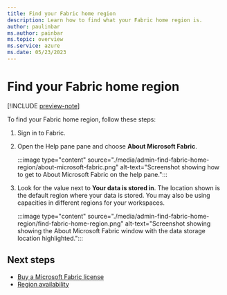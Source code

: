 ```yaml
---
title: Find your Fabric home region
description: Learn how to find what your Fabric home region is.
author: paulinbar
ms.author: painbar
ms.topic: overview
ms.service: azure
ms.date: 05/23/2023
---
```


# Find your Fabric home region

[!INCLUDE [preview-note](../includes/preview-note.md)]

To find your Fabric home region, follow these steps:

1. Sign in to Fabric.

1. Open the Help pane pane and choose **About Microsoft Fabric**.

    :::image type="content" source="./media/admin-find-fabric-home-region/about-microsoft-fabric.png" alt-text="Screenshot showing how to get to About Microsoft Fabric on the help pane.":::

1. Look for the value next to **Your data is stored in**. The location shown is the default region where your data is stored. You may also be using capacities in different regions for your workspaces.

    :::image type="content" source="./media/admin-find-fabric-home-region/find-fabric-home-region.png" alt-text="Screenshot showing showing the About Microsoft Fabric window with the data storage location highlighted.":::

## Next steps

* [Buy a Microsoft Fabric license](../enterprise/licenses-buy.md)
* [Region availability](./admin-region-availability.md)